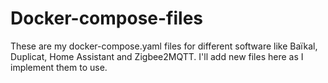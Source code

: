 # Docker-compose-files
These are my docker-compose.yaml files for different software like Baïkal, Duplicat, Home Assistant and Zigbee2MQTT.
I'll add new files here as I implement them to use.
